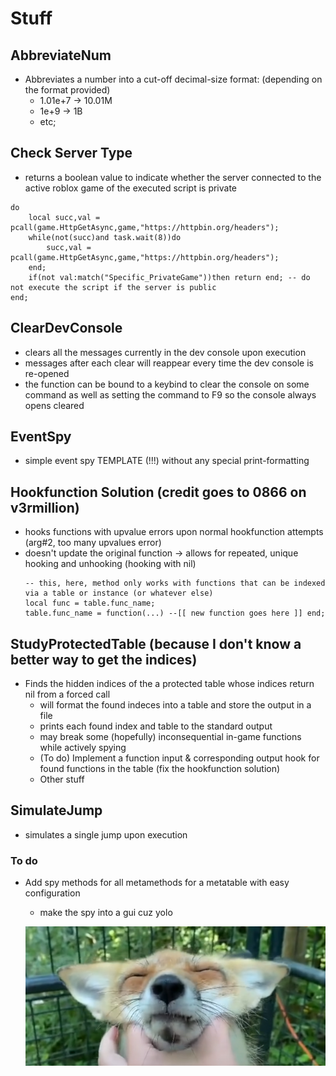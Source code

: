 # Stuff

## AbbreviateNum
- Abbreviates a number into a cut-off decimal-size format: (depending on the format provided)
  - 1.01e+7 -> 10.01M
  - 1e+9 -> 1B
  - etc;

## Check Server Type
- returns a boolean value to indicate whether the server connected to the active roblox game of the executed script is private
```
do
	local succ,val = pcall(game.HttpGetAsync,game,"https://httpbin.org/headers");
	while(not(succ)and task.wait(8))do
		succ,val = pcall(game.HttpGetAsync,game,"https://httpbin.org/headers");
	end;
	if(not val:match("Specific_PrivateGame"))then return end; -- do not execute the script if the server is public
end;
```

## ClearDevConsole
- clears all the messages currently in the dev console upon execution
- messages after each clear will reappear every time the dev console is re-opened
- the function can be bound to a keybind to clear the console on some command as well as setting the command to F9 so the console always opens cleared

## EventSpy  
- simple event spy TEMPLATE (!!!) without any special print-formatting


## Hookfunction Solution (credit goes to 0866 on v3rmillion)
- hooks functions with upvalue errors upon normal hookfunction attempts (arg#2, too many upvalues error)
- doesn't update the original function
  -> allows for repeated, unique hooking and unhooking (hooking with nil)
  ```
  -- this, here, method only works with functions that can be indexed via a table or instance (or whatever else)
  local func = table.func_name;
  table.func_name = function(...) --[[ new function goes here ]] end;
  ```

## StudyProtectedTable  (because I don't know a better way to get the indices)          
- Finds the hidden indices of the a protected table whose indices return nil from a forced call    
  - will format the found indeces into a table and store the output in a file    
  - prints each found index and table to the standard output    
  - may break some (hopefully) inconsequential in-game functions while actively spying  
  - (To do) Implement a function input & corresponding output hook for found functions in the table (fix the hookfunction solution)
  - Other stuff   

## SimulateJump
- simulates a single jump upon execution

### To do
- Add spy methods for all metamethods for a metatable with easy configuration
  - make the spy into a gui cuz yolo
   
  ![loverboy](https://github.com/DoComplement/Images/blob/fd316b4c24280d1a1a3aab909c0d891e5563e81f/foxy.png)
